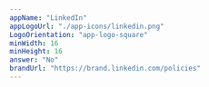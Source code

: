 ```yaml
---
appName: "LinkedIn"
appLogoUrl: "./app-icons/linkedin.png"
LogoOrientation: "app-logo-square"
minWidth: 16
minHeight: 16
answer: "No"
brandUrl: "https://brand.linkedin.com/policies"
---
```

